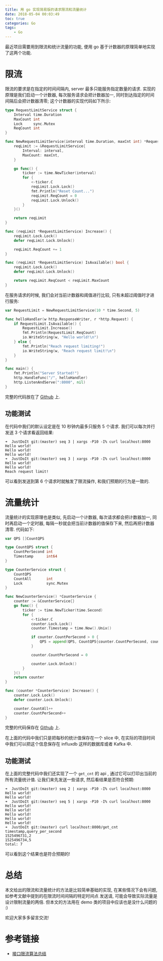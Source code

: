 ```yaml
---
title: 用 go 实现简易版的请求限流和流量统计
date: 2018-05-04 00:03:49
toc: true
categories: Go
tags:
    - Go
---
```


最近项目需要用到限流和统计流量的功能, 便用 go 基于计数器的原理简单地实现了这两个功能.

<!--more-->

# 限流

限流的要求是在指定的时间间隔内, server 最多只能服务指定数量的请求.
实现的原理是我们启动一个计数器, 每次服务请求会把计数器加一, 同时到达指定的时间间隔后会把计数器清零;
这个计数器的实现代码如下所示:

```go
type RequestLimitService struct {
	Interval time.Duration
	MaxCount int
	Lock     sync.Mutex
	ReqCount int
}

func NewRequestLimitService(interval time.Duration, maxCnt int) *RequestLimitService {
	reqLimit := &RequestLimitService{
		Interval: interval,
		MaxCount: maxCnt,
	}

	go func() {
		ticker := time.NewTicker(interval)
		for {
			<-ticker.C
			reqLimit.Lock.Lock()
			fmt.Println("Reset Count...")
			reqLimit.ReqCount = 0
			reqLimit.Lock.Unlock()
		}
	}()

	return reqLimit
}

func (reqLimit *RequestLimitService) Increase() {
	reqLimit.Lock.Lock()
	defer reqLimit.Lock.Unlock()

	reqLimit.ReqCount += 1
}

func (reqLimit *RequestLimitService) IsAvailable() bool {
	reqLimit.Lock.Lock()
	defer reqLimit.Lock.Unlock()

	return reqLimit.ReqCount < reqLimit.MaxCount
}
```

在服务请求的时候, 我们会对当前计数器和阈值进行比较, 只有未超过阈值时才进行服务:

```go
var RequestLimit = NewRequestLimitService(10 * time.Second, 5)

func helloHandler(w http.ResponseWriter, r *http.Request) {
	if RequestLimit.IsAvailable() {
		RequestLimit.Increase()
		fmt.Println(RequestLimit.ReqCount)
		io.WriteString(w, "Hello world!\n")
	} else {
		fmt.Println("Reach request limiting!")
		io.WriteString(w, "Reach request limit!\n")
	}
}

func main() {
	fmt.Println("Server Started!")
	http.HandleFunc("/", helloHandler)
	http.ListenAndServe(":8000", nil)
}
```

完整的代码放在了 [Github](https://github.com/hiberabyss/JustDoIt/blob/master/RequestLimit/request_limit.go) 上.

## 功能测试

在代码中我们的默认设定是在 10 秒钟内最多只服务 5 个请求. 我们可以每次并行发送 3 个请求看返回结果:

```shell
➜  JustDoIt git:(master) seq 3 | xargs -P10 -I% curl localhost:8000
Hello world!
Hello world!
Hello world!
➜  JustDoIt git:(master) seq 3 | xargs -P10 -I% curl localhost:8000
Hello world!
Hello world!
Reach request limit!
```

可以看到发送到第 6 个请求时就触发了限流操作, 和我们预期的行为是一致的.

# 流量统计

流量统计的实现原理也是类似, 先启动一个计数器, 每次请求都会把计数器加一, 同时再启动一个定时器,
每隔一秒就会把当前计数器的值保存下来, 然后再把计数器清零. 代码如下:

```go
var QPS []CountQPS

type CountQPS struct {
	CountPerSecond int
	Timestamp      int64
}

type CounterService struct {
	CountQPS
	CountAll       int
	Lock           sync.Mutex
}

func NewCounterService() *CounterService {
	counter := &CounterService{}
	go func() {
		ticker := time.NewTicker(time.Second)
		for {
			<-ticker.C
			counter.Lock.Lock()
			counter.Timestamp = time.Now().Unix()

			if counter.CountPerSecond > 0 {
				QPS = append(QPS, CountQPS{counter.CountPerSecond, counter.Timestamp})
			}

			counter.CountPerSecond = 0

			counter.Lock.Unlock()
		}
	}()
	return counter
}

func (counter *CounterService) Increase() {
	counter.Lock.Lock()
	defer counter.Lock.Unlock()

	counter.CountAll++
	counter.CountPerSecond++
}
```

完整的代码保存在 [Github](https://github.com/hiberabyss/JustDoIt/blob/master/QPSstatic/QPS_static.go) 上.

在上面的代码中我们只是把每秒的统计值保存在一个 slice 中, 在实际的项目时间中我们可以把这个信息保存在 influxdb 
这样的数据库或者 Kafka 中.

## 功能测试

在上面的完整代码中我们还实现了一个 `get_cnt` 的 api , 通过它可以打印出当前的所有流量统计值.
让我们来先发送一些请求, 然后看结果是否符合预期:

```shell
➜  JustDoIt git:(master) seq 2 | xargs -P10 -I% curl localhost:8000
Hello world!
Hello world!
➜  JustDoIt git:(master) seq 5 | xargs -P10 -I% curl localhost:8000
Hello world!
Hello world!
Hello world!
Hello world!
Hello world!
➜  JustDoIt git:(master) curl localhost:8000/get_cnt
timestamp,query_per_second
1525496731,2
1525496734,5
total: 7
```

可以看到这个结果也是符合预期的!

# 总结

本文给出的限流和流量统计的方法是比较简单基础的实现, 在某些情况下会有问题, 如参考文献中提到的在限流时间间隔的特定时间点
发送请, 可能会导致实际流量是设计限制流量的两倍. 但本文的方法用在 demo 类的项目中应该也是没什么问题的 :)

欢迎大家多多留言交流!

# 参考链接

- [接口限流算法总结](http://www.kissyu.org/2016/08/13/%E9%99%90%E6%B5%81%E7%AE%97%E6%B3%95%E6%80%BB%E7%BB%93/)

